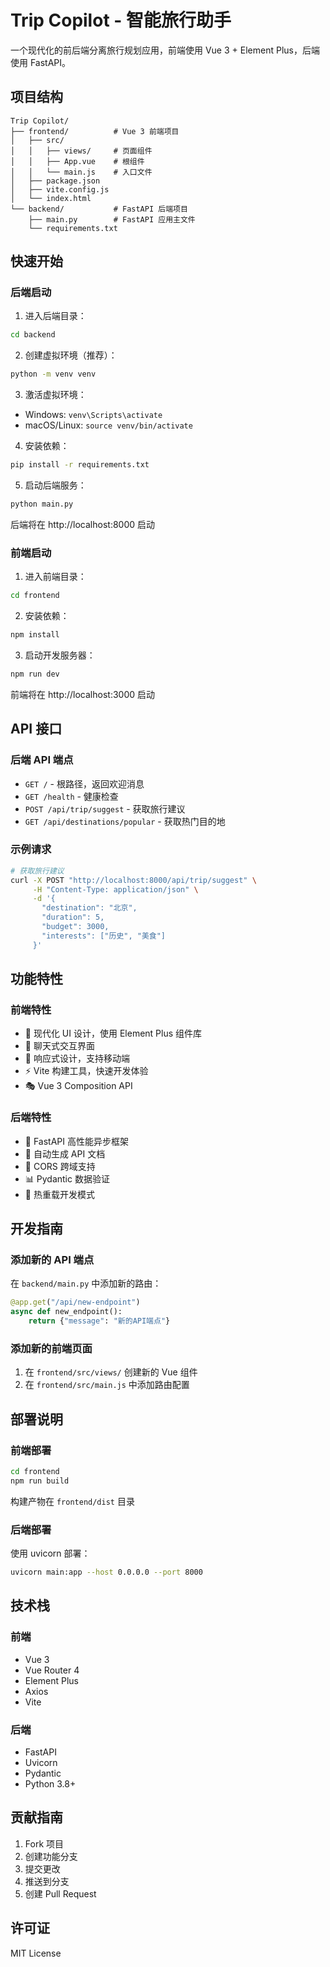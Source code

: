 # Trip Copilot - 智能旅行助手

一个现代化的前后端分离旅行规划应用，前端使用 Vue 3 + Element Plus，后端使用 FastAPI。

## 项目结构

```
Trip Copilot/
├── frontend/          # Vue 3 前端项目
│   ├── src/
│   │   ├── views/     # 页面组件
│   │   ├── App.vue    # 根组件
│   │   └── main.js    # 入口文件
│   ├── package.json
│   ├── vite.config.js
│   └── index.html
└── backend/           # FastAPI 后端项目
    ├── main.py        # FastAPI 应用主文件
    └── requirements.txt
```

## 快速开始

### 后端启动

1. 进入后端目录：
```bash
cd backend
```

2. 创建虚拟环境（推荐）：
```bash
python -m venv venv
```

3. 激活虚拟环境：
- Windows: `venv\Scripts\activate`
- macOS/Linux: `source venv/bin/activate`

4. 安装依赖：
```bash
pip install -r requirements.txt
```

5. 启动后端服务：
```bash
python main.py
```

后端将在 http://localhost:8000 启动

### 前端启动

1. 进入前端目录：
```bash
cd frontend
```

2. 安装依赖：
```bash
npm install
```

3. 启动开发服务器：
```bash
npm run dev
```

前端将在 http://localhost:3000 启动

## API 接口

### 后端 API 端点

- `GET /` - 根路径，返回欢迎消息
- `GET /health` - 健康检查
- `POST /api/trip/suggest` - 获取旅行建议
- `GET /api/destinations/popular` - 获取热门目的地

### 示例请求

```bash
# 获取旅行建议
curl -X POST "http://localhost:8000/api/trip/suggest" \
     -H "Content-Type: application/json" \
     -d '{
       "destination": "北京",
       "duration": 5,
       "budget": 3000,
       "interests": ["历史", "美食"]
     }'
```

## 功能特性

### 前端特性
- 🎨 现代化 UI 设计，使用 Element Plus 组件库
- 💬 聊天式交互界面
- 📱 响应式设计，支持移动端
- ⚡ Vite 构建工具，快速开发体验
- 🎭 Vue 3 Composition API

### 后端特性
- 🚀 FastAPI 高性能异步框架
- 📝 自动生成 API 文档
- 🔄 CORS 跨域支持
- 📊 Pydantic 数据验证
- 🔧 热重载开发模式

## 开发指南

### 添加新的 API 端点

在 `backend/main.py` 中添加新的路由：

```python
@app.get("/api/new-endpoint")
async def new_endpoint():
    return {"message": "新的API端点"}
```

### 添加新的前端页面

1. 在 `frontend/src/views/` 创建新的 Vue 组件
2. 在 `frontend/src/main.js` 中添加路由配置

## 部署说明

### 前端部署
```bash
cd frontend
npm run build
```
构建产物在 `frontend/dist` 目录

### 后端部署
使用 uvicorn 部署：
```bash
uvicorn main:app --host 0.0.0.0 --port 8000
```

## 技术栈

### 前端
- Vue 3
- Vue Router 4
- Element Plus
- Axios
- Vite

### 后端
- FastAPI
- Uvicorn
- Pydantic
- Python 3.8+

## 贡献指南

1. Fork 项目
2. 创建功能分支
3. 提交更改
4. 推送到分支
5. 创建 Pull Request

## 许可证

MIT License
